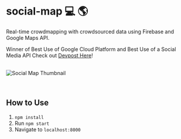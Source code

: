 # social-map :computer: :earth_americas:
Real-time crowdmapping with crowdsourced data using Firebase and Google Maps API. 

Winner of Best Use of Google Cloud Platform and Best Use of a Social Media API
Check out [Devpost Here](https://devpost.com/software/social-map)!
<br />
<br />


![Social Map Thumbnail](https://challengepost-s3-challengepost.netdna-ssl.com/photos/production/software_thumbnail_photos/000/774/453/datas/medium.png)


<br />

## How to Use
  1. `npm install`
  2. Run `npm start`
  3. Navigate to `localhost:8000`

